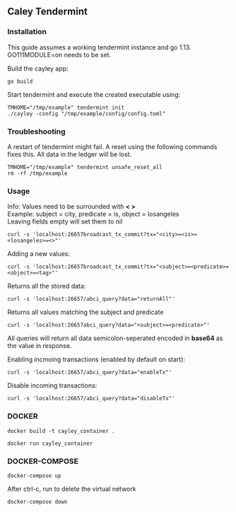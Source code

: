 ## Caley Tendermint

### Installation

This guide assumes a working tendermint instance and go 1.13.
GO111MODULE=on needs to be set.

Build the cayley app:
```
go build
```

Start tendermint and execute the created executable using:
```
TMHOME="/tmp/example" tendermint init
./cayley -config "/tmp/example/config/config.toml"
```


### Troubleshooting

A restart of tendermint might fail. A reset using the following commands
fixes this. All data in the ledger will be lost.
```
TMHOME="/tmp/example" tendermint unsafe_reset_all
rm -rf /tmp/example
```

### Usage

Info:
Values need to be surrounded with **< >**  
Example: subject = city, predicate = is, object = losangeles  
Leaving fields empty will set them to nil  
```
curl -s 'localhost:26657broadcast_tx_commit?tx="<city>=<is>=<losangeles>=<>"'
```

Adding a new values:
```
curl -s 'localhost:26657broadcast_tx_commit?tx="<subject>=<predicate>=<object>=<tag>"'
```


Returns all the stored data:
```
curl -s 'localhost:26657/abci_query?data="returnAll"'
```
Returns all values matching the subject and predicate
```
curl -s 'localhost:26657abci_query?data="<subject>=<predicate>"'
```
All queries will return all data semicolon-seperated encoded in **base64**
as the value in response.


Enabling incmoing transactions (enabled by default on start):
```
curl -s 'localhost:26657/abci_query?data="enableTx"'
```

Disable incoming transactions:
```
curl -s 'localhost:26657/abci_query?data="disableTx"'
```

### DOCKER

```
docker build -t cayley_container .
```

```
docker run cayley_container
```

### DOCKER-COMPOSE

```
docker-compose up
```

After ctrl-c, run to delete the virtual network
```
docker-compose down
```
